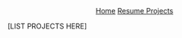<div style="text-align: center"> <a href="https://jonesmiasia.github.io/">Home</a> <a href="https://jonesmiasia.github.io/resume.md"> Resume </a> <a href="https://jonesmiasia.github.io/projects_main.md"> Projects </a></div>

[LIST PROJECTS HERE]